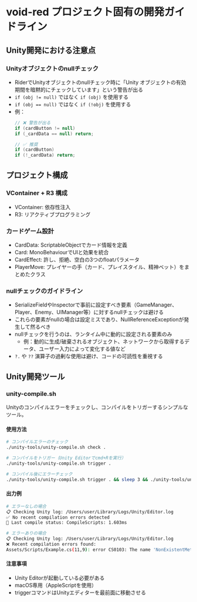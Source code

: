 # void-red プロジェクト固有の開発ガイドライン

## Unity開発における注意点

### Unityオブジェクトのnullチェック
- RiderでUnityオブジェクトのnullチェック時に「Unity オブジェクトの有効期間を暗黙的にチェックしています」という警告が出る
- `if (obj != null)` ではなく `if (obj)` を使用する
- `if (obj == null)` ではなく `if (!obj)` を使用する
- 例：
  ```csharp
  // ❌ 警告が出る
  if (cardButton != null)
  if (_cardData == null) return;
  
  // ✅ 推奨
  if (cardButton)
  if (!_cardData) return;
  ```

## プロジェクト構成

### VContainer + R3 構成
- VContainer: 依存性注入
- R3: リアクティブプログラミング

### カードゲーム設計
- CardData: ScriptableObjectでカード情報を定義
- Card: MonoBehaviourでUIと効果を統合
- CardEffect: 許し、拒絶、空白の3つのfloatパラメータ
- PlayerMove: プレイヤーの手（カード、プレイスタイル、精神ベット）をまとめたクラス

### nullチェックのガイドライン
- SerializeFieldやInspectorで事前に設定すべき要素（GameManager、Player、Enemy、UIManager等）に対するnullチェックは避ける
- これらの要素がnullの場合は設定ミスであり、NullReferenceExceptionが発生して然るべき
- nullチェックを行うのは、ランタイム中に動的に設定される要素のみ
  - 例：動的に生成/破棄されるオブジェクト、ネットワークから取得するデータ、ユーザー入力によって変化する値など
- `?.` や `??` 演算子の過剰な使用は避け、コードの可読性を重視する

## Unity開発ツール

### unity-compile.sh
Unityのコンパイルエラーをチェックし、コンパイルをトリガーするシンプルなツール。

#### 使用方法
```bash
# コンパイルエラーのチェック
./unity-tools/unity-compile.sh check .

# コンパイルをトリガー（Unity Editorでcmd+Rを実行）
./unity-tools/unity-compile.sh trigger .

# コンパイル後にエラーチェック
./unity-tools/unity-compile.sh trigger . && sleep 3 && ./unity-tools/unity-compile.sh check .
```

#### 出力例
```bash
# エラーなしの場合
📋 Checking Unity log: /Users/user/Library/Logs/Unity/Editor.log
✅ No recent compilation errors detected
📝 Last compile status: CompileScripts: 1.603ms

# エラーありの場合
📋 Checking Unity log: /Users/user/Library/Logs/Unity/Editor.log
❌ Recent compilation errors found:
Assets/Scripts/Example.cs(11,9): error CS0103: The name 'NonExistentMethod' does not exist in the current context
```

#### 注意事項
- Unity Editorが起動している必要がある
- macOS専用（AppleScriptを使用）
- triggerコマンドはUnityエディターを最前面に移動させる